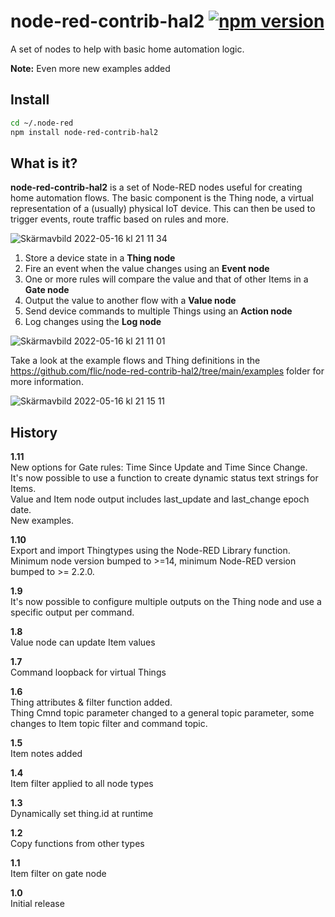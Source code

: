 # node-red-contrib-hal2 [![npm version](https://badge.fury.io/js/node-red-contrib-hal2.svg)](https://badge.fury.io/js/node-red-contrib-hal2)
A set of nodes to help with basic home automation logic.

**Note:** Even more new examples added

## Install
```bash
cd ~/.node-red
npm install node-red-contrib-hal2
```

## What is it?
**node-red-contrib-hal2** is a set of Node-RED nodes useful for creating home automation flows. The basic component is the Thing node, a virtual representation of a (usually) physical IoT device. This can then be used to trigger events, route traffic based on rules and more.

![Skärmavbild 2022-05-16 kl  21 11 34](https://user-images.githubusercontent.com/400673/168665494-db5c244e-6225-4ae0-beed-fab3131e1b0a.png)

1. Store a device state in a **Thing node**
2. Fire an event when the value changes using an **Event node**
3. One or more rules will compare the value and that of other Items in a **Gate node**
4. Output the value to another flow with a **Value node**
5. Send device commands to multiple Things using an **Action node**
6. Log changes using the **Log node**

![Skärmavbild 2022-05-16 kl  21 11 01](https://user-images.githubusercontent.com/400673/168665539-3984681b-5059-4ed6-b350-683a431841d8.png)

Take a look at the example flows and Thing definitions in the https://github.com/flic/node-red-contrib-hal2/tree/main/examples folder for more information.

![Skärmavbild 2022-05-16 kl  21 15 11](https://user-images.githubusercontent.com/400673/168665807-aa3aba8f-8b06-4292-bcad-7374e508f59a.png)

## History

**1.11**<br>
New options for Gate rules: Time Since Update and Time Since Change.<br>
It's now possible to use a function to create dynamic status text strings for Items.<br>
Value and Item node output includes last_update and last_change epoch date.<br>
New examples.

**1.10**<br>
Export and import Thingtypes using the Node-RED Library function.<br>
Minimum node version bumped to >=14, minimum Node-RED version bumped to >= 2.2.0. 

**1.9**<br>
It's now possible to configure multiple outputs on the Thing node and use a specific output per command.

**1.8**<br>
Value node can update Item values

**1.7**<br>
Command loopback for virtual Things

**1.6**<br>
Thing attributes & filter function added.<br>
Thing Cmnd topic parameter changed to a general topic parameter, some changes to Item topic filter and command topic.

**1.5**<br>
Item notes added

**1.4**<br>
Item filter applied to all node types

**1.3**<br>
Dynamically set thing.id at runtime

**1.2**<br>
Copy functions from other types

**1.1**<br>
Item filter on gate node

**1.0**<br>
Initial release
